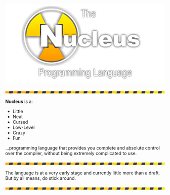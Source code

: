 <!--

**Here are some ideas to get you started:**

🙋‍♀️ A short introduction - what is your organization all about?
🌈 Contribution guidelines - how can the community get involved?
👩‍💻 Useful resources - where can the community find your docs? Is there anything else the community should know?
🍿 Fun facts - what does your team eat for breakfast?
🧙 Remember, you can do mighty things with the power of [Markdown](https://docs.github.com/github/writing-on-github/getting-started-with-writing-and-formatting-on-github/basic-writing-and-formatting-syntax)
-->

![Nucleus Logo](https://raw.githubusercontent.com/nucleus-lang/.github/main/profile/cover.png)

![Nucleus Bars](https://raw.githubusercontent.com/nucleus-lang/.github/main/profile/bars.png)

__Nucleus__ is a:

- Little
- Neat
- Cursed
- Low-Level
- Crazy
- Fun

...programming language that provides you complete and absolute control over the compiler, without being extremely complicated to use.

![Nucleus Bars](https://raw.githubusercontent.com/nucleus-lang/.github/main/profile/bars.png)

The language is at a very early stage and currently little more than a draft. But by all means, do stick around.

![Nucleus Bars](https://raw.githubusercontent.com/nucleus-lang/.github/main/profile/bars.png)
